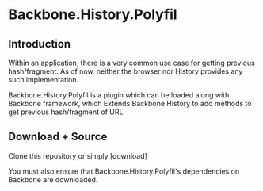 # Backbone.History.Polyfil

## Introduction

Within an application, there is a very common use case for getting previous hash/fragment. As of now, neither the browser nor History provides any such implementation.

Backbone.History.Polyfil is a plugin which can be loaded along with Backbone framework, which Extends Backbone History to add methods to get previous hash/fragment of URL

## Download + Source

Clone this repository or simply [download] 

You must also ensure that Backbone.History.Polyfil's dependencies on Backbone are downloaded.
